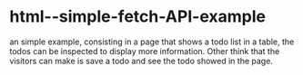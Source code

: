 # html--simple-fetch-API-example
an simple example, consisting in a page that shows a todo list in a table, the todos can be inspected to display more information. Other think that the visitors can make is save a todo and see the todo showed in the page.
